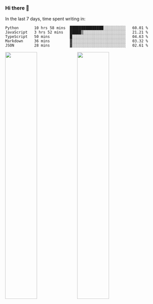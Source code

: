### Hi there 👋

In the last 7 days, time spent writing in:

<!--START_SECTION:waka-->
```text
Python       10 hrs 58 mins  ███████████████░░░░░░░░░░   60.01 % 
JavaScript   3 hrs 52 mins   █████▒░░░░░░░░░░░░░░░░░░░   21.21 % 
TypeScript   50 mins         █░░░░░░░░░░░░░░░░░░░░░░░░   04.63 % 
Markdown     36 mins         ▓░░░░░░░░░░░░░░░░░░░░░░░░   03.32 % 
JSON         28 mins         ▓░░░░░░░░░░░░░░░░░░░░░░░░   02.61 % 
```
<!--END_SECTION:waka-->

<img src="https://wakatime.com/share/@jimtje/5d0c92de-08f8-4a72-8f2f-6a9693d1e318.svg" width=45% height=45%> <img src="https://wakatime.com/share/@jimtje/501498ae-bda5-4da7-a89d-b40bcdd5556d.svg" width=45% height=45%>
